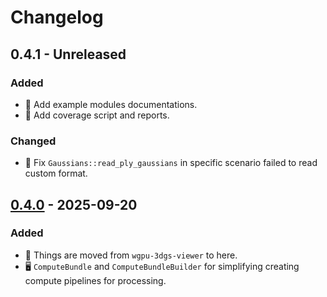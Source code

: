 # Changelog

## 0.4.1 - Unreleased

### Added

- 📑 Add example modules documentations.
- 🧪 Add coverage script and reports.

### Changed

- 🐛 Fix `Gaussians::read_ply_gaussians` in specific scenario failed to read custom format.

## [0.4.0](https://crates.io/crates/wgpu-3dgs-core/0.4.0) - 2025-09-20

### Added

- 🛬 Things are moved from `wgpu-3dgs-viewer` to here.
- 🖥️ `ComputeBundle` and `ComputeBundleBuilder` for simplifying creating compute pipelines for processing.
